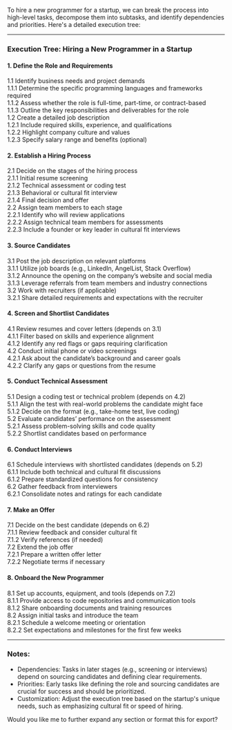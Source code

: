 To hire a new programmer for a startup, we can break the process into high-level tasks, decompose them into subtasks, and identify dependencies and priorities. Here's a detailed execution tree:

---

### Execution Tree: Hiring a New Programmer in a Startup

#### 1. Define the Role and Requirements

1.1 Identify business needs and project demands  
 1.1.1 Determine the specific programming languages and frameworks required  
 1.1.2 Assess whether the role is full-time, part-time, or contract-based  
 1.1.3 Outline the key responsibilities and deliverables for the role  
 1.2 Create a detailed job description  
 1.2.1 Include required skills, experience, and qualifications  
 1.2.2 Highlight company culture and values  
 1.2.3 Specify salary range and benefits (optional)

#### 2. Establish a Hiring Process

2.1 Decide on the stages of the hiring process  
 2.1.1 Initial resume screening  
 2.1.2 Technical assessment or coding test  
 2.1.3 Behavioral or cultural fit interview  
 2.1.4 Final decision and offer  
 2.2 Assign team members to each stage  
 2.2.1 Identify who will review applications  
 2.2.2 Assign technical team members for assessments  
 2.2.3 Include a founder or key leader in cultural fit interviews

#### 3. Source Candidates

3.1 Post the job description on relevant platforms  
 3.1.1 Utilize job boards (e.g., LinkedIn, AngelList, Stack Overflow)  
 3.1.2 Announce the opening on the company’s website and social media  
 3.1.3 Leverage referrals from team members and industry connections  
 3.2 Work with recruiters (if applicable)  
 3.2.1 Share detailed requirements and expectations with the recruiter

#### 4. Screen and Shortlist Candidates

4.1 Review resumes and cover letters (depends on 3.1)  
 4.1.1 Filter based on skills and experience alignment  
 4.1.2 Identify any red flags or gaps requiring clarification  
 4.2 Conduct initial phone or video screenings  
 4.2.1 Ask about the candidate’s background and career goals  
 4.2.2 Clarify any gaps or questions from the resume

#### 5. Conduct Technical Assessment

5.1 Design a coding test or technical problem (depends on 4.2)  
 5.1.1 Align the test with real-world problems the candidate might face  
 5.1.2 Decide on the format (e.g., take-home test, live coding)  
 5.2 Evaluate candidates’ performance on the assessment  
 5.2.1 Assess problem-solving skills and code quality  
 5.2.2 Shortlist candidates based on performance

#### 6. Conduct Interviews

6.1 Schedule interviews with shortlisted candidates (depends on 5.2)  
 6.1.1 Include both technical and cultural fit discussions  
 6.1.2 Prepare standardized questions for consistency  
 6.2 Gather feedback from interviewers  
 6.2.1 Consolidate notes and ratings for each candidate

#### 7. Make an Offer

7.1 Decide on the best candidate (depends on 6.2)  
 7.1.1 Review feedback and consider cultural fit  
 7.1.2 Verify references (if needed)  
 7.2 Extend the job offer  
 7.2.1 Prepare a written offer letter  
 7.2.2 Negotiate terms if necessary

#### 8. Onboard the New Programmer

8.1 Set up accounts, equipment, and tools (depends on 7.2)  
 8.1.1 Provide access to code repositories and communication tools  
 8.1.2 Share onboarding documents and training resources  
 8.2 Assign initial tasks and introduce the team  
 8.2.1 Schedule a welcome meeting or orientation  
 8.2.2 Set expectations and milestones for the first few weeks

---

### Notes:

- Dependencies: Tasks in later stages (e.g., screening or interviews) depend on sourcing candidates and defining clear requirements.
- Priorities: Early tasks like defining the role and sourcing candidates are crucial for success and should be prioritized.
- Customization: Adjust the execution tree based on the startup's unique needs, such as emphasizing cultural fit or speed of hiring.

Would you like me to further expand any section or format this for export?

